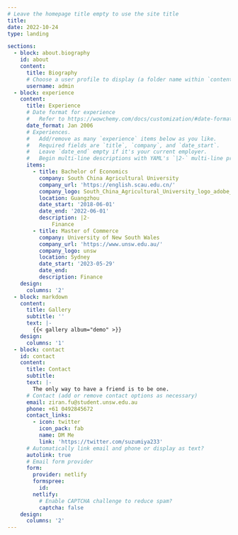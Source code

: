 ```yaml
---
# Leave the homepage title empty to use the site title
title:
date: 2022-10-24
type: landing

sections:
  - block: about.biography
    id: about
    content:
      title: Biography
      # Choose a user profile to display (a folder name within `content/authors/`)
      username: admin
  - block: experience
    content:
      title: Experience
      # Date format for experience
      #   Refer to https://wowchemy.com/docs/customization/#date-format
      date_format: Jan 2006
      # Experiences.
      #   Add/remove as many `experience` items below as you like.
      #   Required fields are `title`, `company`, and `date_start`.
      #   Leave `date_end` empty if it's your current employer.
      #   Begin multi-line descriptions with YAML's `|2-` multi-line prefix.
      items:
        - title: Bachelor of Economics
          company: South China Agricultural University
          company_url: 'https://english.scau.edu.cn/'
          company_logo: South_China_Agricultural_University_logo_adobe_express
          location: Guangzhou
          date_start: '2018-06-01'
          date_end: '2022-06-01'
          description: |2-
              Finance
        - title: Master of Commerce
          company: University of New South Wales
          company_url: 'https://www.unsw.edu.au/'
          company_logo: unsw
          location: Sydney
          date_start: '2023-05-29'
          date_end: 
          description: Finance
    design:
      columns: '2'
  - block: markdown
    content:
      title: Gallery
      subtitle: ''
      text: |-
        {{< gallery album="demo" >}}
    design:
      columns: '1'
  - block: contact
    id: contact
    content:
      title: Contact
      subtitle:
      text: |-
        The only way to have a friend is to be one.
      # Contact (add or remove contact options as necessary)
      email: ziran.fu@student.unsw.edu.au
      phone: +61 0492845672
      contact_links:
        - icon: twitter
          icon_pack: fab
          name: DM Me
          link: 'https://twitter.com/suzumiya233'
      # Automatically link email and phone or display as text?
      autolink: true
      # Email form provider
      form:
        provider: netlify
        formspree:
          id:
        netlify:
          # Enable CAPTCHA challenge to reduce spam?
          captcha: false
    design:
      columns: '2'
---
```

